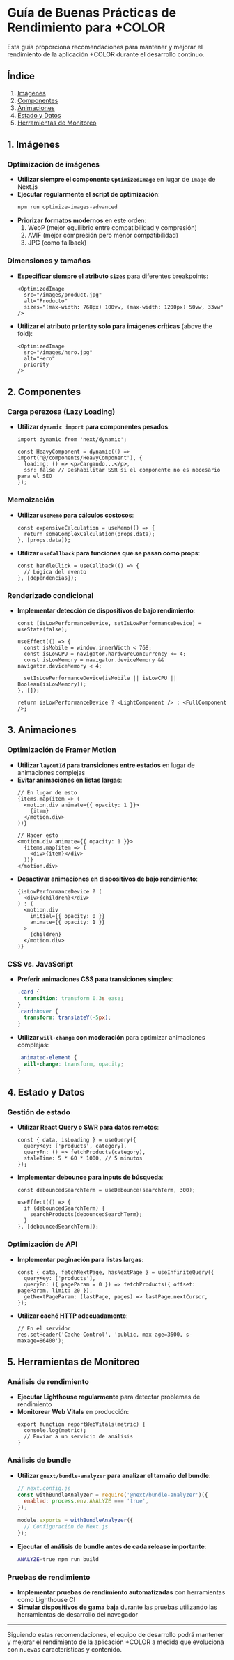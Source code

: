 # Guía de Buenas Prácticas de Rendimiento para +COLOR

Esta guía proporciona recomendaciones para mantener y mejorar el rendimiento de la aplicación +COLOR durante el desarrollo continuo.

## Índice
1. [Imágenes](#1-imágenes)
2. [Componentes](#2-componentes)
3. [Animaciones](#3-animaciones)
4. [Estado y Datos](#4-estado-y-datos)
5. [Herramientas de Monitoreo](#5-herramientas-de-monitoreo)

## 1. Imágenes

### Optimización de imágenes
- **Utilizar siempre el componente `OptimizedImage`** en lugar de `Image` de Next.js
- **Ejecutar regularmente el script de optimización**:
  ```bash
  npm run optimize-images-advanced
  ```
- **Priorizar formatos modernos** en este orden:
  1. WebP (mejor equilibrio entre compatibilidad y compresión)
  2. AVIF (mejor compresión pero menor compatibilidad)
  3. JPG (como fallback)

### Dimensiones y tamaños
- **Especificar siempre el atributo `sizes`** para diferentes breakpoints:
  ```tsx
  <OptimizedImage
    src="/images/product.jpg"
    alt="Producto"
    sizes="(max-width: 768px) 100vw, (max-width: 1200px) 50vw, 33vw"
  />
  ```
- **Utilizar el atributo `priority` solo para imágenes críticas** (above the fold):
  ```tsx
  <OptimizedImage
    src="/images/hero.jpg"
    alt="Hero"
    priority
  />
  ```

## 2. Componentes

### Carga perezosa (Lazy Loading)
- **Utilizar `dynamic import` para componentes pesados**:
  ```tsx
  import dynamic from 'next/dynamic';
  
  const HeavyComponent = dynamic(() => import('@/components/HeavyComponent'), {
    loading: () => <p>Cargando...</p>,
    ssr: false // Deshabilitar SSR si el componente no es necesario para el SEO
  });
  ```

### Memoización
- **Utilizar `useMemo` para cálculos costosos**:
  ```tsx
  const expensiveCalculation = useMemo(() => {
    return someComplexCalculation(props.data);
  }, [props.data]);
  ```
- **Utilizar `useCallback` para funciones que se pasan como props**:
  ```tsx
  const handleClick = useCallback(() => {
    // Lógica del evento
  }, [dependencias]);
  ```

### Renderizado condicional
- **Implementar detección de dispositivos de bajo rendimiento**:
  ```tsx
  const [isLowPerformanceDevice, setIsLowPerformanceDevice] = useState(false);
  
  useEffect(() => {
    const isMobile = window.innerWidth < 768;
    const isLowCPU = navigator.hardwareConcurrency <= 4;
    const isLowMemory = navigator.deviceMemory && navigator.deviceMemory < 4;
    
    setIsLowPerformanceDevice(isMobile || isLowCPU || Boolean(isLowMemory));
  }, []);
  
  return isLowPerformanceDevice ? <LightComponent /> : <FullComponent />;
  ```

## 3. Animaciones

### Optimización de Framer Motion
- **Utilizar `layoutId` para transiciones entre estados** en lugar de animaciones complejas
- **Evitar animaciones en listas largas**:
  ```tsx
  // En lugar de esto
  {items.map(item => (
    <motion.div animate={{ opacity: 1 }}>
      {item}
    </motion.div>
  ))}
  
  // Hacer esto
  <motion.div animate={{ opacity: 1 }}>
    {items.map(item => (
      <div>{item}</div>
    ))}
  </motion.div>
  ```
- **Desactivar animaciones en dispositivos de bajo rendimiento**:
  ```tsx
  {isLowPerformanceDevice ? (
    <div>{children}</div>
  ) : (
    <motion.div
      initial={{ opacity: 0 }}
      animate={{ opacity: 1 }}
    >
      {children}
    </motion.div>
  )}
  ```

### CSS vs. JavaScript
- **Preferir animaciones CSS para transiciones simples**:
  ```css
  .card {
    transition: transform 0.3s ease;
  }
  .card:hover {
    transform: translateY(-5px);
  }
  ```
- **Utilizar `will-change` con moderación** para optimizar animaciones complejas:
  ```css
  .animated-element {
    will-change: transform, opacity;
  }
  ```

## 4. Estado y Datos

### Gestión de estado
- **Utilizar React Query o SWR para datos remotos**:
  ```tsx
  const { data, isLoading } = useQuery({
    queryKey: ['products', category],
    queryFn: () => fetchProducts(category),
    staleTime: 5 * 60 * 1000, // 5 minutos
  });
  ```
- **Implementar debounce para inputs de búsqueda**:
  ```tsx
  const debouncedSearchTerm = useDebounce(searchTerm, 300);
  
  useEffect(() => {
    if (debouncedSearchTerm) {
      searchProducts(debouncedSearchTerm);
    }
  }, [debouncedSearchTerm]);
  ```

### Optimización de API
- **Implementar paginación para listas largas**:
  ```tsx
  const { data, fetchNextPage, hasNextPage } = useInfiniteQuery({
    queryKey: ['products'],
    queryFn: ({ pageParam = 0 }) => fetchProducts({ offset: pageParam, limit: 20 }),
    getNextPageParam: (lastPage, pages) => lastPage.nextCursor,
  });
  ```
- **Utilizar caché HTTP adecuadamente**:
  ```tsx
  // En el servidor
  res.setHeader('Cache-Control', 'public, max-age=3600, s-maxage=86400');
  ```

## 5. Herramientas de Monitoreo

### Análisis de rendimiento
- **Ejecutar Lighthouse regularmente** para detectar problemas de rendimiento
- **Monitorear Web Vitals** en producción:
  ```tsx
  export function reportWebVitals(metric) {
    console.log(metric);
    // Enviar a un servicio de análisis
  }
  ```

### Análisis de bundle
- **Utilizar `@next/bundle-analyzer` para analizar el tamaño del bundle**:
  ```js
  // next.config.js
  const withBundleAnalyzer = require('@next/bundle-analyzer')({
    enabled: process.env.ANALYZE === 'true',
  });
  
  module.exports = withBundleAnalyzer({
    // Configuración de Next.js
  });
  ```
  
- **Ejecutar el análisis de bundle antes de cada release importante**:
  ```bash
  ANALYZE=true npm run build
  ```

### Pruebas de rendimiento
- **Implementar pruebas de rendimiento automatizadas** con herramientas como Lighthouse CI
- **Simular dispositivos de gama baja** durante las pruebas utilizando las herramientas de desarrollo del navegador

---

Siguiendo estas recomendaciones, el equipo de desarrollo podrá mantener y mejorar el rendimiento de la aplicación +COLOR a medida que evoluciona con nuevas características y contenido.
